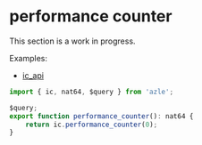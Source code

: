 # performance counter

This section is a work in progress.

Examples:

-   [ic_api](https://github.com/demergent-labs/azle/tree/main/examples/ic_api)

```typescript
import { ic, nat64, $query } from 'azle';

$query;
export function performance_counter(): nat64 {
    return ic.performance_counter(0);
}
```
